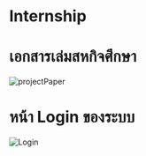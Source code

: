 # Internship
# เอกสารเล่มสหกิจศึกษา
![projectPaper](https://user-images.githubusercontent.com/58202287/76599486-b99e7e00-6537-11ea-87f7-8c4a300e4b2e.PNG)

# หน้า Login ของระบบ
![Login](https://user-images.githubusercontent.com/58202287/76599258-33823780-6537-11ea-9dee-d3aa92e3b232.PNG)
